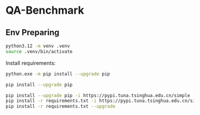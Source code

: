 # QA-Benchmark

## Env Preparing
```bash
python3.12 -m venv .venv
source .venv/bin/activate
```

Install requirements:

```bash
python.exe -m pip install --upgrade pip

pip install --upgrade pip

pip install --upgrade pip -i https://pypi.tuna.tsinghua.edu.cn/simple
pip install -r requirements.txt -i https://pypi.tuna.tsinghua.edu.cn/simple
pip install -r requirements.txt --upgrade
```

